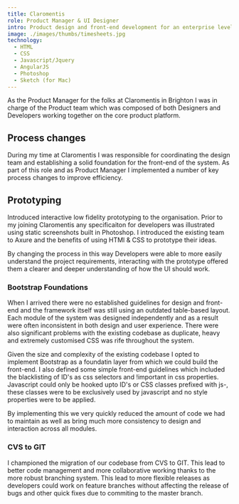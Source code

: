 ```yaml
---
title: Claromentis
role: Product Manager & UI Designer
intro: Product design and front-end development for an enterprise level intranet solution.
image: ./images/thumbs/timesheets.jpg
technology:
  - HTML
  - CSS
  - Javascript/Jquery
  - AngularJS
  - Photoshop
  - Sketch (for Mac)
---
```

As the Product Manager for the folks at Claromentis in Brighton I was in charge of the Product team which was composed of both Designers and Developers working together on the core product platform.

## Process changes
During my time at Claromentis I was responsible for coordinating the design team and establishing a solid foundation for the front-end of the system. As part of this role and as Product Manager I implemented a number of key process changes to improve efficiency.

## Prototyping
Introduced interactive low fidelity prototyping to the organisation. Prior to my joining Claromentis any specificaiton for developers was illustrated using static screenshots built in Photoshop. I introduced the existing team to Axure and the benefits of using HTMl & CSS to prototype their ideas.

By changing the process in this way Developers were able to more easily understand the project requirements, interacting with the prototype offered them a clearer and deeper understanding of how the UI should work.

### Bootstrap Foundations
When I arrived there were no established guidelines for design and front-end and the framework itself was still using an outdated table-based layout. Each module of the system was designed independently and as a result were often inconsistent in both design and user experience. There were also significant problems with the existing codebase as duplicate, heavy and extremely customised CSS was rife throughout the system.

Given the size and complexity of the existing codebase I opted to implement Bootstrap as a foundatin layer from which we could build the front-end. I also defined some simple front-end guidelines which included the blacklisting of ID's as css selectors and !important in css properties. Javascript could only be hooked upto ID's or CSS classes prefixed with js-, these classes were to be exclusively used by javascript and no style properties were to be applied.

By implementing this we very quickly reduced the amount of code we had to maintain as well as bring much more consistency to design and interaction across all modules.

### CVS to GIT
I championed the migration of our codebase from CVS to GIT. This lead to better code management and more collaborative working thanks to the more robust branching system. This lead to more flexible releases as developers could work on feature branches without affecting the release of bugs and other quick fixes due to commiting to the master branch.